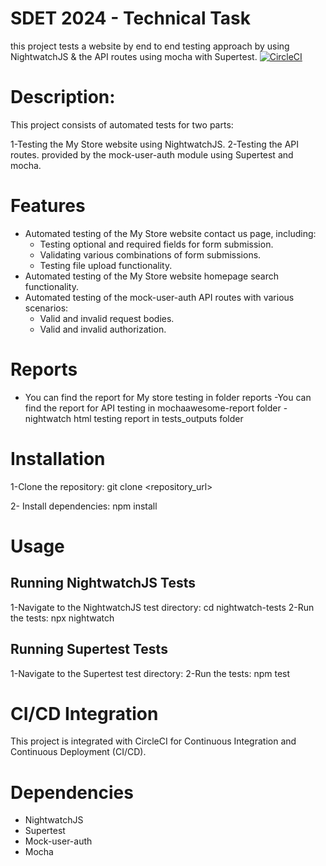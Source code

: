 
# SDET 2024 - Technical Task
this project tests a website by end to end testing approach by using NightwatchJS
& the API routes using mocha with Supertest. 
[![CircleCI]([https://circleci.com/gh/mariamfadel27/SDET-Technical-Task-2024.svg?style=svg)](https://circleci.com/gh/mariamfadel27/SDET-Technical-Task-2024](https://app.circleci.com/pipelines/github/mariamfadel27/SDET-Technical-Task-2024/48/workflows/b5b07167-e730-48af-b1f1-47f985e925fd/jobs/35))
# Description:
This project consists of automated tests for two parts:

1-Testing the My Store website using NightwatchJS.
2-Testing the API routes.
provided by the mock-user-auth module using Supertest and mocha.
# Features
- Automated testing of the My Store website contact us page, including:
  - Testing optional and required fields for form submission.
  - Validating various combinations of form submissions.
  - Testing file upload functionality.
- Automated testing of the My Store website homepage search functionality.
- Automated testing of the mock-user-auth API routes with various scenarios:
  - Valid and invalid request bodies.
  - Valid and invalid authorization.
# Reports
- You can find the report for My store testing in folder reports -You can find the report for API testing in mochaawesome-report folder
-nightwatch html testing report in tests_outputs folder
# Installation
 1-Clone the repository: git clone <repository_url>

 2- Install dependencies: npm install

# Usage
## Running NightwatchJS Tests
1-Navigate to the NightwatchJS test directory: cd nightwatch-tests
2-Run the tests: npx nightwatch
## Running Supertest Tests
1-Navigate to the Supertest test directory:
2-Run the tests: npm test
# CI/CD Integration
This project is integrated with CircleCI for Continuous Integration and Continuous Deployment (CI/CD).

# Dependencies
- NightwatchJS
- Supertest
- Mock-user-auth
- Mocha
